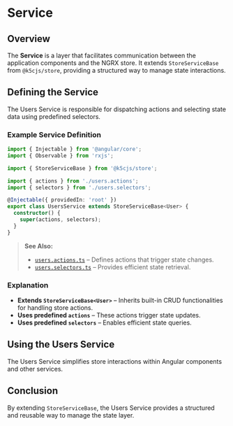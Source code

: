 # Service

## Overview
The **Service** is a layer that facilitates communication between the application components and the NGRX store. It extends `StoreServiceBase` from `@k5cjs/store`, providing a structured way to manage state interactions.

## Defining the Service
The Users Service is responsible for dispatching actions and selecting state data using predefined selectors.

### Example Service Definition
```typescript
import { Injectable } from '@angular/core';
import { Observable } from 'rxjs';

import { StoreServiceBase } from '@k5cjs/store';

import { actions } from './users.actions';
import { selectors } from './users.selectors';

@Injectable({ providedIn: 'root' })
export class UsersService extends StoreServiceBase<User> {
  constructor() {
    super(actions, selectors);
  }
}
```

> **See Also:**  
> - [`users.actions.ts`](./usage.md#users-actions-users-actions-ts) – Defines actions that trigger state changes.  
> - [`users.selectors.ts`](./usage.md#users-selectors-users-selectors-ts) – Provides efficient state retrieval.  

### Explanation
- **Extends `StoreServiceBase<User>`** – Inherits built-in CRUD functionalities for handling store actions.
- **Uses predefined `actions`** – These actions trigger state updates.
- **Uses predefined `selectors`** – Enables efficient state queries.

## Using the Users Service
The Users Service simplifies store interactions within Angular components and other services.

## Conclusion
By extending `StoreServiceBase`, the Users Service provides a structured and reusable way to manage the state layer.
